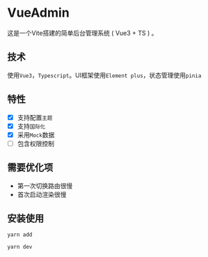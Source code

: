 # VueAdmin
这是一个Vite搭建的简单后台管理系统 ( Vue3 + TS ) 。

## 技术
使用`Vue3`，`Typescript`。UI框架使用`Element plus`，状态管理使用`pinia`

## 特性
- [x] 支持配置`主题`
- [x] 支持`国际化`
- [x] 采用`Mock`数据
- [ ] 包含权限控制

## 需要优化项
- 第一次切换路由很慢
- 首次启动渲染很慢

## 安装使用
```
yarn add

yarn dev
```
